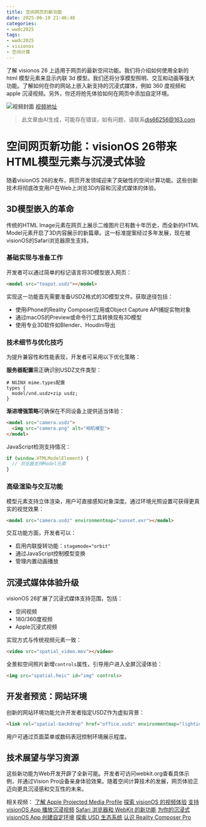```yaml
---
title: 空间网页的新功能
date: 2025-06-10 21:46:48
categories:
- wwdc2025
tags:
- wwdc2025
- visionos
- 空间计算
---
```

了解 visionos 26 上适用于网页的最新空间功能。我们将介绍如何使用全新的 html 模型元素来显示内联 3d 模型。我们还将分享模型照明、交互和动画等强大功能。了解如何在你的网站上嵌入新支持的沉浸式媒体，例如 360 度视频和 apple 沉浸视频。另外，你还将抢先体验如何在网页中添加自定环境。
<!--more-->

![视频封面](https://devimages-cdn.apple.com/wwdc-services/images/3055294D-836B-4513-B7B0-0BC5666246B0/9935/9935_wide_250x141_2x.jpg)
[视频地址](https://developer.apple.com/cn/videos/play/wwdc2025/237/)
> 此文章由AI生成，可能存在错误，如有问题，请联系[djs66256@163.com](djs66256@163.com)

# 空间网页新功能：visionOS 26带来HTML模型元素与沉浸式体验

随着visionOS 26的发布，网页开发领域迎来了突破性的空间计算功能。这些创新技术将彻底改变用户在Web上浏览3D内容和沉浸式媒体的体验。

## 3D模型嵌入的革命

传统的HTML Image元素在网页上展示二维图片已有数十年历史，而全新的HTML Model元素开启了3D内容展示的新篇章。这一标准提案经过多年发展，现在被visionOS的Safari浏览器原生支持。

### 基础实现与准备工作

开发者可以通过简单的标记语言将3D模型嵌入网页：

```html
<model src="teapot.usdz"></model>
```

实现这一功能首先需要准备USDZ格式的3D模型文件。获取途径包括：
- 使用iPhone的Reality Composer应用或Object Capture API捕捉实物对象
- 通过macOS的Preview或命令行工具转换现有3D模型
- 使用专业3D软件如Blender、Houdini导出

### 技术细节与优化技巧

为提升兼容性和性能表现，开发者可采用以下优化策略：

**服务器配置**需正确识别USDZ文件类型：

```nginx
# NGINX mime.types配置
types {
  model/vnd.usdz+zip usdz;
}
```

**渐进增强策略**可确保在不同设备上提供适当体验：

```html
<model src="camera.usdz">
  <img src="camera.png" alt="相机模型">
</model>
```

JavaScript检测支持情况：

```javascript
if (window.HTMLModelElement) {
  // 浏览器支持Model元素
}
```

### 高级渲染与交互功能

模型元素支持立体渲染，用户可直接感知对象深度。通过环境光照设置可获得更真实的视觉效果：

```html
<model src="camera.usdz" environmentmap="sunset.exr"></model>
```

交互功能方面，开发者可以：
- 启用内联旋转功能：`stagemode="orbit"`
- 通过JavaScript控制模型变换
- 管理内置动画播放

## 沉浸式媒体体验升级

visionOS 26扩展了沉浸式媒体支持范围，包括：
- 空间视频
- 180/360度视频
- Apple沉浸式视频

实现方式与传统视频元素一致：

```html
<video src="spatial_video.mov"></video>
```

全景和空间照片新增`controls`属性，引导用户进入全屏沉浸体验：

```html
<img src="spatial.heic" id="img" controls>
```

## 开发者预览：网站环境

创新的网站环境功能允许开发者指定USDZ作为虚拟背景：

```html
<link rel="spatial-backdrop" href="office.usdz" environmentmap="lighting.hdr">
```

用户可通过页面菜单或数码表冠控制环境展示程度。

## 技术展望与学习资源

这些新功能为Web开发开辟了全新可能。开发者可访问webkit.org查看具体示例，并通过Vision Pro设备亲身体验效果。随着空间计算技术的发展，网页体验正迈向更具沉浸感和交互性的未来。

相关视频：
[了解 Apple Projected Media Profile](https://developer.apple.com/videos/play/wwdc2025/297)
[探索 visionOS 的视频体验](https://developer.apple.com/videos/play/wwdc2025/304)
[支持 visionOS App 播放沉浸视频](https://developer.apple.com/videos/play/wwdc2025/296)
[Safari 浏览器和 WebKit 的新功能](https://developer.apple.com/videos/play/wwdc2025/233)
[为你的沉浸式 visionOS App 创建自定环境](https://developer.apple.com/videos/play/wwdc2024/10087)
[探索 USD 生态系统](https://developer.apple.com/videos/play/wwdc2023/10086)
[认识 Reality Composer Pro](https://developer.apple.com/videos/play/wwdc2023/10083)
